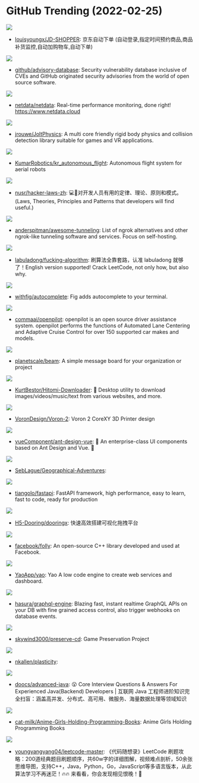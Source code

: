 # GitHub Trending (2022-02-25)

![](https://img.shields.io/badge/Python-New%20115-green?style=flat-square&logo=appveyor)
- [louisyoungx/JD-SHOPPER](https://github.com/louisyoungx/JD-SHOPPER): 京东自动下单 (自动登录,指定时间预约商品,商品补货监控,自动加购物车,自动下单)

![](https://img.shields.io/badge/none-New%2052-green?style=flat-square&logo=appveyor)
- [github/advisory-database](https://github.com/github/advisory-database): Security vulnerability database inclusive of CVEs and GitHub originated security advisories from the world of open source software.

![](https://img.shields.io/badge/C-New%2017-green?style=flat-square&logo=appveyor)
- [netdata/netdata](https://github.com/netdata/netdata): Real-time performance monitoring, done right! https://www.netdata.cloud

![](https://img.shields.io/badge/C%2B%2B-New%20223-green?style=flat-square&logo=appveyor)
- [jrouwe/JoltPhysics](https://github.com/jrouwe/JoltPhysics): A multi core friendly rigid body physics and collision detection library suitable for games and VR applications.

![](https://img.shields.io/badge/C%2B%2B-New%2029-green?style=flat-square&logo=appveyor)
- [KumarRobotics/kr_autonomous_flight](https://github.com/KumarRobotics/kr_autonomous_flight): Autonomous flight system for aerial robots

![](https://img.shields.io/badge/none-New%20136-green?style=flat-square&logo=appveyor)
- [nusr/hacker-laws-zh](https://github.com/nusr/hacker-laws-zh): 💻📖对开发人员有用的定律、理论、原则和模式。(Laws, Theories, Principles and Patterns that developers will find useful.)

![](https://img.shields.io/badge/none-New%20247-green?style=flat-square&logo=appveyor)
- [anderspitman/awesome-tunneling](https://github.com/anderspitman/awesome-tunneling): List of ngrok alternatives and other ngrok-like tunneling software and services. Focus on self-hosting.

![](https://img.shields.io/badge/Markdown-New%20317-green?style=flat-square&logo=appveyor)
- [labuladong/fucking-algorithm](https://github.com/labuladong/fucking-algorithm): 刷算法全靠套路，认准 labuladong 就够了！English version supported! Crack LeetCode, not only how, but also why.

![](https://img.shields.io/badge/TypeScript-New%2058-green?style=flat-square&logo=appveyor)
- [withfig/autocomplete](https://github.com/withfig/autocomplete): Fig adds autocomplete to your terminal.

![](https://img.shields.io/badge/Python-New%2067-green?style=flat-square&logo=appveyor)
- [commaai/openpilot](https://github.com/commaai/openpilot): openpilot is an open source driver assistance system. openpilot performs the functions of Automated Lane Centering and Adaptive Cruise Control for over 150 supported car makes and models.

![](https://img.shields.io/badge/TypeScript-New%20315-green?style=flat-square&logo=appveyor)
- [planetscale/beam](https://github.com/planetscale/beam): A simple message board for your organization or project

![](https://img.shields.io/badge/Python-New%2075-green?style=flat-square&logo=appveyor)
- [KurtBestor/Hitomi-Downloader](https://github.com/KurtBestor/Hitomi-Downloader): 🍰 Desktop utility to download images/videos/music/text from various websites, and more.

![](https://img.shields.io/badge/none-New%2012-green?style=flat-square&logo=appveyor)
- [VoronDesign/Voron-2](https://github.com/VoronDesign/Voron-2): Voron 2 CoreXY 3D Printer design

![](https://img.shields.io/badge/Vue-New%2010-green?style=flat-square&logo=appveyor)
- [vueComponent/ant-design-vue](https://github.com/vueComponent/ant-design-vue): 🌈 An enterprise-class UI components based on Ant Design and Vue. 🐜

![](https://img.shields.io/badge/C%23-New%2037-green?style=flat-square&logo=appveyor)
- [SebLague/Geographical-Adventures](https://github.com/SebLague/Geographical-Adventures): 

![](https://img.shields.io/badge/Python-New%2056-green?style=flat-square&logo=appveyor)
- [tiangolo/fastapi](https://github.com/tiangolo/fastapi): FastAPI framework, high performance, easy to learn, fast to code, ready for production

![](https://img.shields.io/badge/TypeScript-New%2022-green?style=flat-square&logo=appveyor)
- [H5-Dooring/dooringx](https://github.com/H5-Dooring/dooringx): 快速高效搭建可视化拖拽平台

![](https://img.shields.io/badge/C%2B%2B-New%2049-green?style=flat-square&logo=appveyor)
- [facebook/folly](https://github.com/facebook/folly): An open-source C++ library developed and used at Facebook.

![](https://img.shields.io/badge/Go-New%20209-green?style=flat-square&logo=appveyor)
- [YaoApp/yao](https://github.com/YaoApp/yao): Yao A low code engine to create web services and dashboard.

![](https://img.shields.io/badge/Haskell-New%20123-green?style=flat-square&logo=appveyor)
- [hasura/graphql-engine](https://github.com/hasura/graphql-engine): Blazing fast, instant realtime GraphQL APIs on your DB with fine grained access control, also trigger webhooks on database events.

![](https://img.shields.io/badge/none-New%20120-green?style=flat-square&logo=appveyor)
- [skywind3000/preserve-cd](https://github.com/skywind3000/preserve-cd): Game Preservation Project

![](https://img.shields.io/badge/TypeScript-New%2021-green?style=flat-square&logo=appveyor)
- [nkallen/plasticity](https://github.com/nkallen/plasticity): 

![](https://img.shields.io/badge/Java-New%20147-green?style=flat-square&logo=appveyor)
- [doocs/advanced-java](https://github.com/doocs/advanced-java): 😮 Core Interview Questions & Answers For Experienced Java(Backend) Developers | 互联网 Java 工程师进阶知识完全扫盲：涵盖高并发、分布式、高可用、微服务、海量数据处理等领域知识

![](https://img.shields.io/badge/none-New%20154-green?style=flat-square&logo=appveyor)
- [cat-milk/Anime-Girls-Holding-Programming-Books](https://github.com/cat-milk/Anime-Girls-Holding-Programming-Books): Anime Girls Holding Programming Books

![](https://img.shields.io/badge/none-New%2056-green?style=flat-square&logo=appveyor)
- [youngyangyang04/leetcode-master](https://github.com/youngyangyang04/leetcode-master): 《代码随想录》LeetCode 刷题攻略：200道经典题目刷题顺序，共60w字的详细图解，视频难点剖析，50余张思维导图，支持C++，Java，Python，Go，JavaScript等多语言版本，从此算法学习不再迷茫！🔥🔥 来看看，你会发现相见恨晚！🚀

